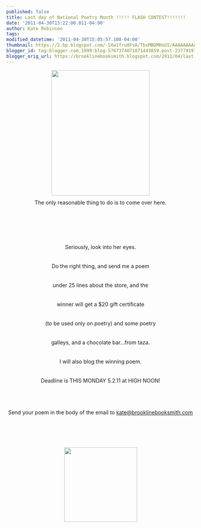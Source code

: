 ```yaml
---
published: false
title: Last day of National Poetry Month !!!!! FLASH CONTEST!!!!!!!
date: '2011-04-30T13:22:00.011-04:00'
author: Kate Robinson
tags: 
modified_datetime: '2011-04-30T15:05:57.108-04:00'
thumbnail: https://2.bp.blogspot.com/-5Xw1fru8FvA/TbxMBDMHoUI/AAAAAAAAAQo/WYTw4U8oc6A/s72-c/Emily%252520Dickinson.jpg
blogger_id: tag:blogger.com,1999:blog-5767374071871443859.post-2377919748523805127
blogger_orig_url: https://brooklinebooksmith.blogspot.com/2011/04/last-day-of-national-poetry-month.html
---
```


<div align="center"><a href="https://2.bp.blogspot.com/-5Xw1fru8FvA/TbxMBDMHoUI/AAAAAAAAAQo/WYTw4U8oc6A/s1600/Emily%252520Dickinson.jpg"><img style="TEXT-ALIGN: center; MARGIN: 0px auto 10px; WIDTH: 262px; DISPLAY: block; HEIGHT: 335px; CURSOR: hand" id="BLOGGER_PHOTO_ID_5601435617461772610" border="0" alt="" src="https://2.bp.blogspot.com/-5Xw1fru8FvA/TbxMBDMHoUI/AAAAAAAAAQo/WYTw4U8oc6A/s400/Emily%252520Dickinson.jpg" /></a> The only reasonable thing to do is to come over here.</div><br /><br /><div align="center"><br /><br /></div><br /><br /><div align="center">Seriously, look into her eyes.</div><br /><br /><div align="center">Do the right thing, and send me a poem</div><br /><br /><div align="center">under 25 lines about the store, and the</div><br /><br /><div align="center">winner will get a $20 gift certificate </div><br /><br /><div align="center">(to be used only on poetry) and some poetry</div><br /><br /><div align="center">galleys, and a chocolate bar...from taza. </div><br /><br /><div align="center">I will also blog the winning poem. </div><br /><br /><div align="center">Deadline is THIS MONDAY 5.2.11 at HIGH NOON!</div><br /><br /><div align="center"></div><br /><br /><div align="center">Send your poem in the body of the email to <a href="mailto:kate@brooklinebooksmith.com">kate@brooklinebooksmith.com</a></div><br /><br /><div align="center"><br /><br /></div><br /><img style="TEXT-ALIGN: center; MARGIN: 0px auto 10px; WIDTH: 195px; DISPLAY: block; HEIGHT: 199px; CURSOR: hand" id="BLOGGER_PHOTO_ID_5601453831660109506" border="0" alt="" src="https://1.bp.blogspot.com/-WeM-ktZF1F0/TbxclQXZ_sI/AAAAAAAAAQw/EO1FbmuOTtA/s400/bsmith.bmp" />